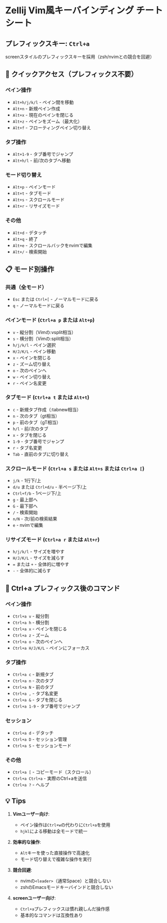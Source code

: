 # Zellij Vim風キーバインディング チートシート

## プレフィックスキー: `Ctrl+a`
screenスタイルのプレフィックスキーを採用（zsh/nvimとの競合を回避）

## 🚀 クイックアクセス（プレフィックス不要）

### ペイン操作
- `Alt+h/j/k/l` - ペイン間を移動
- `Alt+n` - 新規ペイン作成
- `Alt+x` - 現在のペインを閉じる
- `Alt+z` - ペインをズーム（最大化）
- `Alt+f` - フローティングペイン切り替え

### タブ操作
- `Alt+1-9` - タブ番号でジャンプ
- `Alt+h/l` - 前/次のタブへ移動

### モード切り替え
- `Alt+p` - ペインモード
- `Alt+t` - タブモード
- `Alt+s` - スクロールモード
- `Alt+r` - リサイズモード

### その他
- `Alt+d` - デタッチ
- `Alt+q` - 終了
- `Alt+e` - スクロールバックをnvimで編集
- `Alt+/` - 検索開始

## 📋 モード別操作

### 共通（全モード）
- `Esc` または `Ctrl+[` - ノーマルモードに戻る
- `q` - ノーマルモードに戻る

### ペインモード (`Ctrl+a p` または `Alt+p`)
- `v` - 縦分割（Vimの:vsplit相当）
- `s` - 横分割（Vimの:split相当）
- `h/j/k/l` - ペイン選択
- `H/J/K/L` - ペイン移動
- `x` - ペインを閉じる
- `z` - ズーム切り替え
- `o` - 次のペインへ
- `w` - ペイン切り替え
- `r` - ペイン名変更

### タブモード (`Ctrl+a t` または `Alt+t`)
- `c` - 新規タブ作成（:tabnew相当）
- `n` - 次のタブ（gt相当）
- `p` - 前のタブ（gT相当）
- `h/l` - 前/次のタブ
- `x` - タブを閉じる
- `1-9` - タブ番号でジャンプ
- `r` - タブ名変更
- `Tab` - 直前のタブに切り替え

### スクロールモード (`Ctrl+a s` または `Alt+s` または `Ctrl+a [`)
- `j/k` - 1行下/上
- `d/u` または `Ctrl+d/u` - 半ページ下/上
- `Ctrl+f/b` - 1ページ下/上
- `g` - 最上部へ
- `G` - 最下部へ
- `/` - 検索開始
- `n/N` - 次/前の検索結果
- `e` - nvimで編集

### リサイズモード (`Ctrl+a r` または `Alt+r`)
- `h/j/k/l` - サイズを増やす
- `H/J/K/L` - サイズを減らす
- `=` または `+` - 全体的に増やす
- `-` - 全体的に減らす

## 🎯 Ctrl+a プレフィックス後のコマンド

### ペイン操作
- `Ctrl+a v` - 縦分割
- `Ctrl+a h` - 横分割
- `Ctrl+a x` - ペインを閉じる
- `Ctrl+a z` - ズーム
- `Ctrl+a o` - 次のペインへ
- `Ctrl+a H/J/K/L` - ペインにフォーカス

### タブ操作
- `Ctrl+a c` - 新規タブ
- `Ctrl+a n` - 次のタブ
- `Ctrl+a N` - 前のタブ
- `Ctrl+a ,` - タブ名変更
- `Ctrl+a &` - タブを閉じる
- `Ctrl+a 1-9` - タブ番号でジャンプ

### セッション
- `Ctrl+a d` - デタッチ
- `Ctrl+a D` - セッション管理
- `Ctrl+a S` - セッションモード

### その他
- `Ctrl+a [` - コピーモード（スクロール）
- `Ctrl+a Ctrl+a` - 実際のCtrl+aを送信
- `Ctrl+a ?` - ヘルプ

## 💡 Tips

1. **Vimユーザー向け**: 
   - ペイン操作は`Ctrl+w`の代わりに`Ctrl+a`を使用
   - `hjkl`による移動は全モードで統一

2. **効率的な操作**:
   - `Alt`キーを使った直接操作で高速化
   - モード切り替えで複雑な操作を実行

3. **競合回避**:
   - nvimの`<leader>`（通常Space）と競合しない
   - zshのEmacsモードキーバインドと競合しない

4. **screenユーザー向け**:
   - `Ctrl+a`プレフィックスは慣れ親しんだ操作感
   - 基本的なコマンドは互換性あり